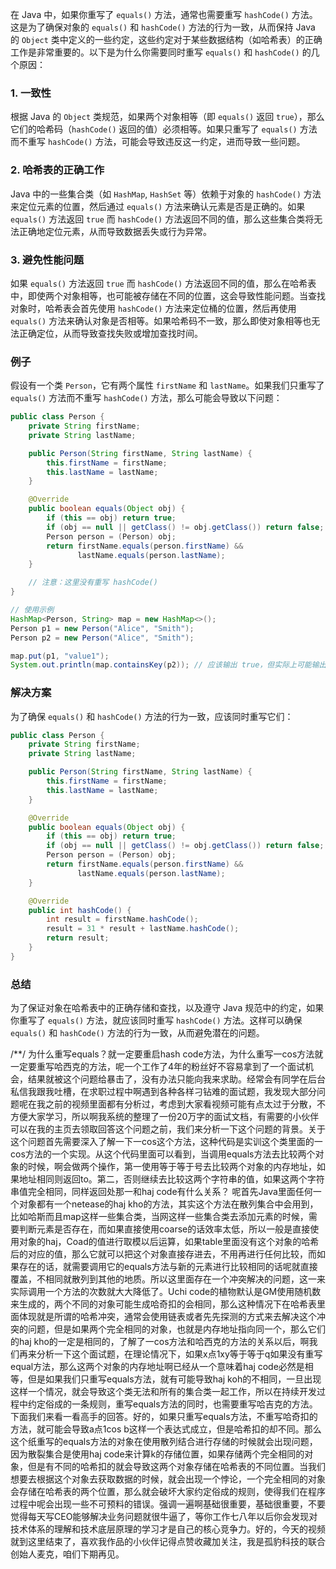 在 Java 中，如果你重写了 `equals()` 方法，通常也需要重写 `hashCode()` 方法。这是为了确保对象的 `equals()` 和 `hashCode()` 方法的行为一致，从而保持 Java 的 `Object` 类中定义的一些约定，这些约定对于某些数据结构（如哈希表）的正确工作是非常重要的。以下是为什么你需要同时重写 `equals()` 和 `hashCode()` 的几个原因：

### 1. 一致性

根据 Java 的 `Object` 类规范，如果两个对象相等（即 `equals()` 返回 `true`），那么它们的哈希码（`hashCode()` 返回的值）必须相等。如果只重写了 `equals()` 方法而不重写 `hashCode()` 方法，可能会导致违反这一约定，进而导致一些问题。

### 2. 哈希表的正确工作

Java 中的一些集合类（如 `HashMap`, `HashSet` 等）依赖于对象的 `hashCode()` 方法来定位元素的位置，然后通过 `equals()` 方法来确认元素是否是正确的。如果 `equals()` 方法返回 `true` 而 `hashCode()` 方法返回不同的值，那么这些集合类将无法正确地定位元素，从而导致数据丢失或行为异常。

### 3. 避免性能问题

如果 `equals()` 方法返回 `true` 而 `hashCode()` 方法返回不同的值，那么在哈希表中，即使两个对象相等，也可能被存储在不同的位置，这会导致性能问题。当查找对象时，哈希表会首先使用 `hashCode()` 方法来定位桶的位置，然后再使用 `equals()` 方法来确认对象是否相等。如果哈希码不一致，那么即使对象相等也无法正确定位，从而导致查找失败或增加查找时间。

### 例子

假设有一个类 `Person`，它有两个属性 `firstName` 和 `lastName`。如果我们只重写了 `equals()` 方法而不重写 `hashCode()` 方法，那么可能会导致以下问题：

```java
public class Person {
    private String firstName;
    private String lastName;

    public Person(String firstName, String lastName) {
        this.firstName = firstName;
        this.lastName = lastName;
    }

    @Override
    public boolean equals(Object obj) {
        if (this == obj) return true;
        if (obj == null || getClass() != obj.getClass()) return false;
        Person person = (Person) obj;
        return firstName.equals(person.firstName) &&
               lastName.equals(person.lastName);
    }

    // 注意：这里没有重写 hashCode()
}

// 使用示例
HashMap<Person, String> map = new HashMap<>();
Person p1 = new Person("Alice", "Smith");
Person p2 = new Person("Alice", "Smith");

map.put(p1, "value1");
System.out.println(map.containsKey(p2)); // 应该输出 true，但实际上可能输出 false
```

### 解决方案

为了确保 `equals()` 和 `hashCode()` 方法的行为一致，应该同时重写它们：

```java
public class Person {
    private String firstName;
    private String lastName;

    public Person(String firstName, String lastName) {
        this.firstName = firstName;
        this.lastName = lastName;
    }

    @Override
    public boolean equals(Object obj) {
        if (this == obj) return true;
        if (obj == null || getClass() != obj.getClass()) return false;
        Person person = (Person) obj;
        return firstName.equals(person.firstName) &&
               lastName.equals(person.lastName);
    }

    @Override
    public int hashCode() {
        int result = firstName.hashCode();
        result = 31 * result + lastName.hashCode();
        return result;
    }
}
```

### 总结

为了保证对象在哈希表中的正确存储和查找，以及遵守 Java 规范中的约定，如果你重写了 `equals()` 方法，就应该同时重写 `hashCode()` 方法。这样可以确保 `equals()` 和 `hashCode()` 方法的行为一致，从而避免潜在的问题。


/**/
为什么重写equals？就一定要重启hash code方法，为什么重写一cos方法就一定要重写哈西克的方法，呢一个工作了4年的粉丝好不容易拿到了一个面试机会，结果就被这个问题给暴击了，没有办法只能向我来求助。经常会有同学在后台私信我跟我吐槽，在求职过程中啊遇到各种各样刁钻难的面试题，我发现大部分问题呢在我之前的视频里面都有分析过，考虑到大家看视频可能有点太过于分散，不方便大家学习，所以啊我系统的整理了一份20万字的面试文档，有需要的小伙伴可以在我的主页去领取回答这个问题之前，我们来分析一下这个问题的背景。关于这个问题首先需要深入了解一下一cos这个方法，这种代码是实训这个类里面的一cos方法的一个实现。从这个代码里面可以看到，当调用equals方法去比较两个对象的时候，啊会做两个操作，第一使用等于等于号去比较两个对象的内存地址，如果地址相同则返回to。第二，否则继续去比较这两个字符串的值，如果这两个字符串值完全相同，同样返回处那一和haj code有什么关系？
	呢首先Java里面任何一个对象都有一个netease的haj kho的方法，其实这个方法在散列集合中会用到，比如哈斯而且map这样一些集合类，当网这样一些集合类去添加元素的时候，需要判断元素是否存在，而如果直接使用coarse的话效率太低，所以一般是直接使用对象的haj，Coad的值进行取模以后运算，如果table里面没有这个对象的哈希后的对应的值，那么它就可以把这个对象直接存进去，不用再进行任何比较，而如果存在的话，就需要调用它的equals方法与新的元素进行比较相同的话呢就直接覆盖，不相同就散列到其他的地质。所以这里面存在一个冲突解决的问题，这一来实际调用一个方法的次数就大大降低了。Uchi code的植物默认是GM使用随机数来生成的，两个不同的对象可能生成哈奇扣的会相同，那么这种情况下在哈希表里面体现就是所谓的哈希冲突，通常会使用链表或者先先探测的方式来去解决这个冲突的问题，但是如果两个完全相同的对象，也就是内存地址指向同一个，那么它们的haj kho的一定是相同的，了解了一cos方法和哈西克的方法的关系以后，啊我们再来分析一下这个面试题，在理论情况下，如果x点1xy等于等于q如果没有重写equal方法，那么这两个对象的内存地址啊已经从一个意味着haj code必然是相等，但是如果我们只重写equals方法，就有可能导致haj koh的不相同，一旦出现这样一个情况，就会导致这个类无法和所有的集合类一起工作，所以在持续开发过程中约定俗成的一条规则，重写equals方法的同时，也需要重写哈吉克的方法。
	下面我们来看一看高手的回答。好的，如果只重写equals方法，不重写哈奇扣的方法，就可能会导致a点1cos b这样一个表达式成立，但是哈希扣的却不同。那么这个纸重写的equals方法的对象在使用散列结合进行存储的时候就会出现问题，因为散裂集合是使用haj code来计算k的存储位置，如果存储两个完全相同的对象，但是有不同的哈希扣的就会导致这两个对象存储在哈希表的不同位置。当我们想要去根据这个对象去获取数据的时候，就会出现一个悖论，一个完全相同的对象会存储在哈希表的两个位置，那么就会破坏大家约定俗成的规则，使得我们在程序过程中呢会出现一些不可预料的错误。强调一遍啊基础很重要，基础很重要，不要觉得每天写CEO能够解决业务问题就很牛逼了，等你工作七八年以后你会发现对技术体系的理解和技术底层原理的学习才是自己的核心竞争力。好的，今天的视频就到这里结束了，喜欢我作品的小伙伴记得点赞收藏加关注，我是孤豹科技的联合创始人麦克，咱们下期再见。
